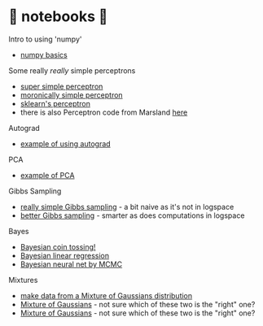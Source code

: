
# :notebook_with_decorative_cover: notebooks :notebook_with_decorative_cover:

Intro to using 'numpy'
 * [numpy basics](numpy-basics.ipynb)

Some really _really_ simple perceptrons
 * [super simple perceptron](super-simple-Perceptron.ipynb)
 * [moronically simple perceptron](moronic-simple-Perceptron.ipynb)
 * [sklearn's perceptron](sklearn-perceptron.ipynb)
 * there is also Perceptron code from Marsland [here](https://seat.massey.ac.nz/personal/s.r.marsland/MLBook.html)
 
Autograd
 * [example of using autograd](autograd_example.ipynb)
 
PCA
 * [example of PCA](Simple_PCA_example.ipynb)
 
Gibbs Sampling
 * [really simple Gibbs sampling](Gibbs_Simplest_Demo_naive.ipynb) - a bit naive as it's not in logspace
 * [better Gibbs sampling](Gibbs_Simplest_Demo_logspace.ipynb) - smarter as does computations in logspace
 
Bayes
 * [Bayesian coin tossing!](bayes_coin.ipynb)
 * [Bayesian linear regression](BayesianLinearRegression.ipynb)
 * [Bayesian neural net by MCMC](bayes_nn.ipynb)
 
Mixtures
 * [make data from a Mixture of Gaussians distribution](make-Gaussian-mixture-data.ipynb) 
 * [Mixture of Gaussians](MoG_EM_marcus.ipynb)  - not sure which of these two is the "right" one?
 * [Mixture of Gaussians](MoG_EM_mf.ipynb)  - not sure which of these two is the "right" one?
